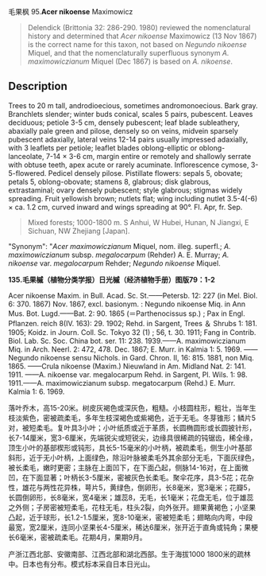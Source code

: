 毛果枫
95.**Acer nikoense** Maximowicz

> Delendick (Brittonia 32: 286-290. 1980) reviewed the nomenclatural history and determined that *Acer nikoense* Maximowicz (13 Nov 1867) is the correct name for this taxon, not based on *Negundo nikoense* Miquel, and that the nomenclaturally superfluous synonym *A. maximowiczianum* Miquel (Dec 1867) is based on *A. nikoense*.


## Description
Trees to 20 m tall, androdioecious, sometimes andromonoecious. Bark gray. Branchlets slender; winter buds conical, scales 5 pairs, pubescent. Leaves deciduous; petiole 3-5 cm, densely pubescent; leaf blade subleathery, abaxially pale green and pilose, densely so on veins, midvein sparsely pubescent adaxially, lateral veins 12-14 pairs usually impressed adaxially, with 3 leaflets per petiole; leaflet blades oblong-elliptic or oblong-lanceolate, 7-14 × 3-6 cm, margin entire or remotely and shallowly serrate with obtuse teeth, apex acute or rarely acuminate. Inflorescence cymose, 3-5-flowered. Pedicel densely pilose. Pistillate flowers: sepals 5, obovate; petals 5, oblong-obovate; stamens 8, glabrous; disk glabrous, extrastaminal; ovary densely pubescent; style glabrous; stigmas widely spreading. Fruit yellowish brown; nutlets flat; wing including nutlet 3.5-4(-6) × ca. 1.2 cm, curved inward and wings spreading at 90°. Fl. Apr, fr. Sep.


> Mixed forests; 1000-1800 m. S Anhui, W Hubei, Hunan, N Jiangxi, E Sichuan, NW Zhejiang [Japan].

  "Synonym": "*Acer maximowiczianum* Miquel, nom. illeg. superfl.; *A. maximowiczianum* subsp. *megalocarpum* (Rehder) A. E. Murray; *A. nikoense* var. *megalocarpum* Rehder; *Negundo nikoense* Miquel.

**135.毛果槭（植物分类学报）日光槭（经济植物手册）图版79：1-2**

Acer nikoense Maxim. in Bull. Acad. Sc. St.——Petersb. 12: 227 (in Mel. Biol. 6: 370. 1867) Nov. 1867, excl. basionym. : Negundo nikoense Miq. in Ann Mus. Bot. Lugd.——Bat. 2: 90. 1865 (＝Parthenocissus sp.) ; Pax in Engl. Pflanzen. reich 8(IV. 163): 29. 1902; Rehd. in Sargent, Trees ＆ Shrubs 1: 181. 1905; Koidz. in Journ. Coll. Sc. Tokyo 32 (1) ; 56, t. 30. 1911; Fang in Contrib. Biol. Lab. Sc. Soc. China bot. ser. 11: 238. 1939.——A. maximowiczianum Miq. in Arch. Neerl. 2: 472, 478. Dec. 1867; E. Murr. in Kalmia 1: 5. 1969. ——Negundo nikoense sensu Nichols. in Gard. Chron. II, 16: 815. 1881, non Miq. 1865. ——Crula nikoense (Maxim.) Nieuwland in Am. Midland Nat. 2: 141. 1911. ——A. nikoense var. megalocarpum Rehd. in Sargent, Pl. Wils. 1: 98. 1911.——A. maximowiczianum subsp. megatocarpum (Rehd.) E. Murr. Kalmia 1: 6. 1969.

落叶乔木，高15-20米。树皮灰褐色或深灰色，粗糙。小枝圆柱形，粗壮，当年生枝淡紫色，密被疏柔毛，多年生枝深褐色或紫褐色，近于无毛。冬芽锥形；鳞片5对，被短柔毛。复叶具3小叶；小叶纸质或近于革质，长圆椭圆形或长圆披针形，长7-14厘米，宽3-6厘米，先端锐尖或短锐尖，边缘具很稀疏的钝锯齿，稀全缘，顶生小叶的基部楔形或钝形，具长5-15毫米的小叶柄，被疏柔毛，侧生小叶基部斜形，近于无小叶柄，上面绿色，除沿叶脉被柔毛外其余部分无毛，下面灰绿色，被长柔毛，嫩时更密；主脉在上面凹下，在下面凸起，侧脉14-16对，在上面微凹，在下面显著；叶柄长3-5厘米，密被灰色长柔毛。聚伞花序，具3-5花；花杂性，雄花与两性花异株，萼片5，黄绿色，倒卵形，长8毫米，宽3毫米；花瓣5，长圆倒卵形，长8毫米，宽4毫米；雄蕊8，无毛，长1毫米；花盘无毛，位于雄蕊之外侧；子房密被短柔毛，花柱无毛，柱头2裂，向外张开。翅果黄褐色；小坚果凸起，近于球形，长1.2-1.5厘米，宽8-10毫米，密被短柔毛；翅略向内弯，中段最宽，宽2厘米，连同小坚果长4-5厘米，稀达6厘米，张开近于直角或钝角；果梗长6毫米，密被疏柔毛。花期4月，果期9月。

产浙江西北部、安徽南部、江西北部和湖北西部。生于海拔1000 1800米的疏林中。日本也有分布。模式标本采自日本日光山。
